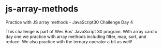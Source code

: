 # js-array-methods
Practice with JS array methods - JavaScript30 Challenge Day 4

This challenge is part of Wes Bos' JavaScript 30 program. With array cardio day one we practice with array methods including filter, map, sort, and reduce. We also practice with the ternary operator a bit as well!
